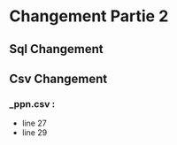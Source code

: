 # Changement Partie 2

## Sql Changement 


## Csv Changement

### _ppn.csv : 
  - line 27 
  - line 29

